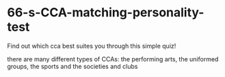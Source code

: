 # 66-s-CCA-matching-personality-test
Find out which cca best suites you through this simple quiz!

there are many different types of CCAs: the performing arts, the uniformed groups, the sports and the societies and clubs
